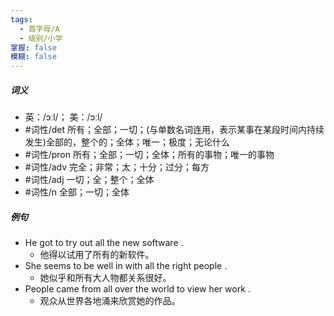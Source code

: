 ```yaml
---
tags:
  - 首字母/A
  - 级别/小学
掌握: false
模糊: false
---
```

##### 词义
- 英：/ɔːl/； 美：/ɔːl/
- #词性/det  所有；全部；一切；(与单数名词连用，表示某事在某段时间内持续发生)全部的，整个的；全体；唯一；极度；无论什么
- #词性/pron  所有；全部；一切；全体；所有的事物；唯一的事物
- #词性/adv  完全；非常；太；十分；过分；每方
- #词性/adj  一切；全；整个；全体
- #词性/n  全部；一切；全体
##### 例句
- He got to try out all the new software .
	- 他得以试用了所有的新软件。
- She seems to be well in with all the right people .
	- 她似乎和所有大人物都关系很好。
- People came from all over the world to view her work .
	- 观众从世界各地涌来欣赏她的作品。
